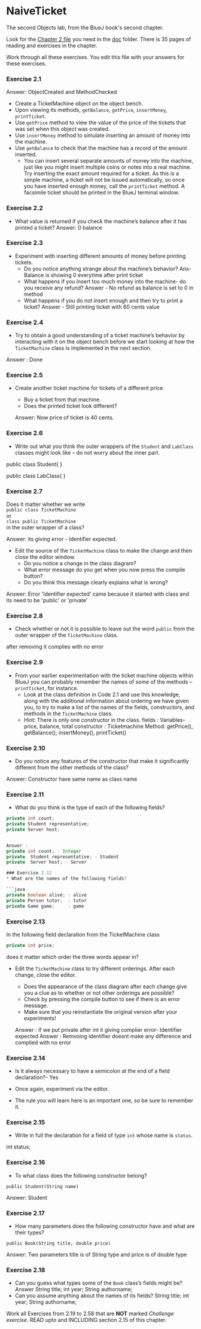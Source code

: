 # NaiveTicket

The second Objects lab, from the BlueJ book's second chapter.

Look for the [Chapter 2 file](./doc/BlueJ-objects-first-ch2.pdf) you need in the [doc](./doc) folder.
There is 35 pages of reading and exercises in the chapter.

Work through all these exercises. You edit this file with your answers for these exercises.

### Exercise 2.1
Answer: ObjectCreated and MethodChecked
* Create a TicketMachine object on the object bench.
* Upon viewing its methods, `getBalance`, `getPrice`, `insertMoney`, `printTicket`.
* Use `getPrice` method to view the value of the price of the tickets that was set when this object was created.
* Use `insertMoney` method to simulate inserting an amount of money into the machine.
* Use `getBalance` to check that the machine has a record of the amount inserted.
	* You can insert several separate amounts of money into the machine, just like you might insert multiple coins or notes into a real machine. Try inserting the exact amount required for a ticket. As this is a simple machine, a ticket will not be issued automatically, so once you have inserted enough money, call the `printTicket` method. A facsimile ticket should be printed in the BlueJ terminal window.

### Exercise 2.2
* What value is returned if you check the machine’s balance after it has printed a ticket?
Answer: 0 balance

### Exercise 2.3
* Experiment with inserting different amounts of money before printing tickets.
	* Do you notice anything strange about the machine’s behavior? 
	Ans-Balance is showing 0 everytime after print ticket
	* What happens if you insert too much money into the machine- do you receive any refund? 
	Answer - No refund as balance is set to 0 in method
	* What happens if you do not insert enough and then try to print a ticket?
	Answer - Still printing ticket with 60 cents value
	

### Exercise 2.4
* Try to obtain a good understanding of a ticket machine’s behavior by interacting with it on the object bench before we start looking at how the `TicketMachine` class is implemented in the next section.

Answer : Done

### Exercise 2.5
* Create another ticket machine for tickets of a different price.	
	* Buy a ticket from that machine.
	* Does the printed ticket look different?
	
	Answer: Now price of ticket is 40 cents.

### Exercise 2.6
* Write out what you think the outer wrappers of the `Student` and `LabClass` classes might look like – do not worry about the inner part.

public class Student{
}

public class LabClass{
}

### Exercise 2.7
Does it matter whether we write<br>
`public class TicketMachine`<br>
or<br>
`class public TicketMachine`<br>
in the outer wrapper of a class?

Answer: its giving error - Identifier expected.

* Edit the source of the `TicketMachine` class to make the change and then close the editor window.
	* Do you notice a change in the class diagram?
	* What error message do you get when you now press the compile button?
	* Do you think this message clearly explains what is wrong?
	
Answer: Error 'Identifier expected' came because it started with class and its need to be 'public' or 'private'

### Exercise 2.8
* Check whether or not it is possible to leave out the word `public` from the outer wrapper of the `TicketMachine` class.

after removing it complies with no error

### Exercise 2.9
* From your earlier experimentation with the ticket machine objects within BlueJ you can probably remember the names of some of the methods – `printTicket`, for instance.
	* Look at the class definition in Code 2.1 and use this knowledge, along with the additional information about ordering we have given you, to try to make a list of the names of the fields, constructors, and methods in the `TicketMachine` class.
	* Hint: There is only one constructor in the class.
	fields : Variables- price, balance, total
	constructor : Ticketmachine
	Method: getPrice(), getBalance(); insertMoney(), printTicket()

### Exercise 2.10
* Do you notice any features of the constructor that make it significantly different from the other methods of the class?

Answer: Constructor have same name as class name

### Exercise 2.11
* What do you think is the type of each of the following fields?

```java
private int count;
private Student representative;
private Server host;


Answer :
private int count; - Integer
private  Student representative; - Student
private  Server host; - Server

### Exercise 2.12
* What are the names of the following fields?

```java
private boolean alive; : alive
private Person tutor;  : tutor
private Game game;     : game
```
### Exercise 2.13

In the following field declaration from the TicketMachine class<br>

```java
private int price;
```
does it matter which order the three words appear in?
* Edit the `TicketMachine` class to try different orderings. After each change, close the editor.
	* Does the appearance of the class diagram after each change give you a clue as to whether or not other orderings are
possible?
	* Check by pressing the compile button to see if there is an error message.
	* Make sure that you reinstantiate the original version after your experiments!
	
	Answer : if we put private after int it giving complier error- Identifier expected
	Answer : Remvoing identifier doesnt make any difference and complied with no error

### Exercise 2.14
* Is it always necessary to have a semicolon at the end of a field declaration?- 
Yes
* Once again, experiment via the editor.

* The rule you will learn here is an important one, so be sure to remember it.


### Exercise 2.15
* Write in full the declaration for a field of type `int` whose name is `status`.

int status;

### Exercise 2.16
* To what class does the following constructor belong?
```
public Student(String name)
```

Answer: Student

### Exercise 2.17
* How many parameters does the following constructor have and what are their types?
```
public Book(String title, double price)
```

Answer: Two parameters
title is of String type and price is of double type


### Exercise 2.18
* Can you guess what types some of the `Book` class’s fields might be?
Answer 
String title;
int year;
String authorname;
* Can you assume anything about the names of its fields?
String title;
int year;
String authorname;

Work all Exercises from 2.19 to 2.58 that are **NOT** marked *Challenge exercise*.
READ upto and INCLUDING section 2.15 of this chapter.
